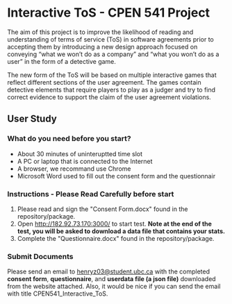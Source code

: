 # Interactive ToS - CPEN 541 Project

The aim of this project is to improve the likelihood of reading and understanding of terms of service (ToS) in software agreements prior to accepting them by introducing a new design approach focused on conveying “what we won’t do as a company” and “what you won’t do as a user” in the form of a detective game.  

The new form of the ToS will be based on multiple interactive games that reflect different sections of the user agreement. The games contain detective elements that require players to play as a judger and try to find correct evidence to support the claim of the user agreement violations.  


## User Study

### What do you need before you start?
* About 30 minutes of uninteruptted time slot
* A PC or laptop that is connected to the Internet
* A browser, we recommand use Chrome
* Microsoft Word used to fill out the consent form and the questionnair

### Instructions - Please Read Carefully before start
1. Please read and sign the "Consent Form.docx" found in the repository/package. 
1. Open http://182.92.73.170:3000/ to start test. **Note at the end of the test, you will be asked to download a data file that contains your stats.**
1. Complete the "Questionnaire.docx" found in the repository/package.  

### Submit Documents

Please send an email to henryz03@student.ubc.ca with the completed **consent form**, **questionnaire**, and **userdata file (a json file)** downloaded from the website attached. Also, it would be nice if you can send the email with title CPEN541_Interactive_ToS.
